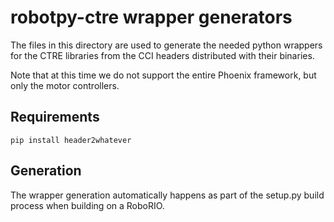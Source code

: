 robotpy-ctre wrapper generators
===============================

The files in this directory are used to generate the needed python wrappers
for the CTRE libraries from the CCI headers distributed with their
binaries.

Note that at this time we do not support the entire Phoenix framework, but only
the motor controllers.

Requirements
------------

    pip install header2whatever

Generation
----------

The wrapper generation automatically happens as part of the setup.py build
process when building on a RoboRIO.
